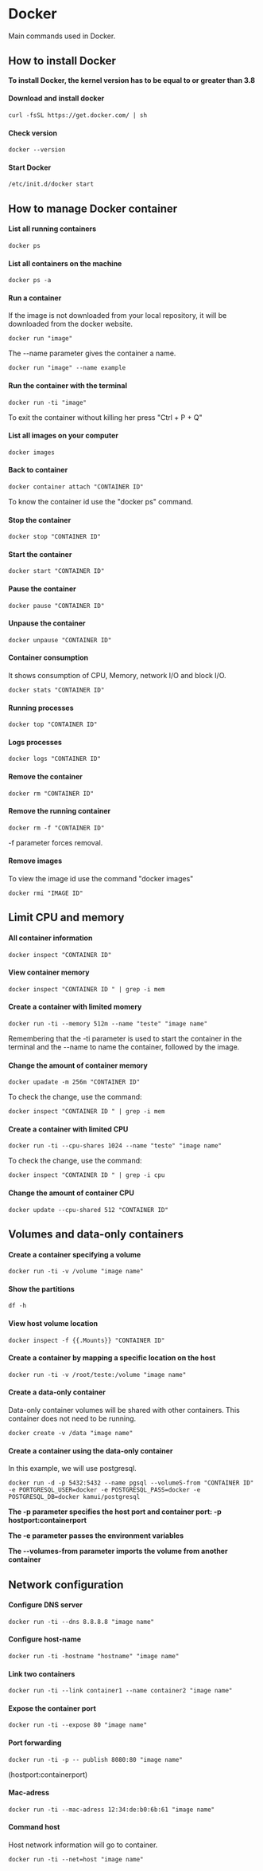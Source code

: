 # Docker
Main commands used in Docker.



## How to install Docker

**To install Docker, the kernel version has to be equal to or greater than 3.8**

#### Download and install docker 
```
curl -fsSL https://get.docker.com/ | sh
```
#### Check version
```
docker --version
```
#### Start Docker
```
/etc/init.d/docker start
```



## How to manage Docker container

#### List all running containers
```
docker ps
```

#### List all containers on the machine 
```
docker ps -a
```

#### Run a container
If the image is not downloaded from your local repository, it will be downloaded from the docker website.
```
docker run "image"
```
The --name parameter gives the container a name.
```
docker run "image" --name example
```

#### Run the container with the terminal 
```
docker run -ti "image"
```
To exit the container without killing her press "Ctrl + P + Q"

#### List all images on your computer
```
docker images
```

#### Back to container
```
docker container attach "CONTAINER ID"
```
To know the container id use the "docker ps" command.

#### Stop the container
```
docker stop "CONTAINER ID"
```

#### Start the container
```
docker start "CONTAINER ID"
```

#### Pause the container
```
docker pause "CONTAINER ID"
```

#### Unpause the container
```
docker unpause "CONTAINER ID"
```

#### Container consumption
It shows consumption of CPU, Memory, network I/O and block I/O.
```
docker stats "CONTAINER ID"
```

#### Running processes
```
docker top "CONTAINER ID"
```

#### Logs processes
```
docker logs "CONTAINER ID"
```

#### Remove the container
```
docker rm "CONTAINER ID"
```

#### Remove the running container
```
docker rm -f "CONTAINER ID"
```
-f parameter forces removal.

#### Remove images
To view the image id use the command "docker images"
```
docker rmi "IMAGE ID"
```



## Limit CPU and memory

#### All container information 
```
docker inspect "CONTAINER ID"
```

#### View container memory
```
docker inspect "CONTAINER ID " | grep -i mem
```

#### Create a container with limited momery
```
docker run -ti --memory 512m --name "teste" "image name"
```
Remembering that the -ti parameter is used to start the container in the terminal and the --name to name the container, followed by the image.

#### Change the amount of container memory  
```
docker upadate -m 256m "CONTAINER ID"
```
To check the change, use the command:
```
docker inspect "CONTAINER ID " | grep -i mem
```

#### Create a container with limited CPU
```
docker run -ti --cpu-shares 1024 --name "teste" "image name"
```
To check the change, use the command:
```
docker inspect "CONTAINER ID " | grep -i cpu
```

#### Change the amount of container CPU
```
docker update --cpu-shared 512 "CONTAINER ID"
```



## Volumes and data-only containers

#### Create a container specifying a volume 
```
docker run -ti -v /volume "image name"
```

#### Show the partitions 
```
df -h
```

#### View host volume location 
```
docker inspect -f {{.Mounts}} "CONTAINER ID"
```

#### Create a container by mapping a specific location on the host
```
docker run -ti -v /root/teste:/volume "image name"
```

#### Create a data-only container
Data-only container volumes will be shared with other containers. This container does not need to be running.
```
docker create -v /data "image name"
```

#### Create a container using the data-only container 
In this example, we will use postgresql.
```
docker run -d -p 5432:5432 --name pgsql --volumeS-from "CONTAINER ID" -e PORTGRESQL_USER=docker -e POSTGRESQL_PASS=docker -e POSTGRESQL_DB=docker kamui/postgresql
```
**The -p parameter specifies the host port and container port: -p hostport:containerport**

**The -e parameter passes the environment variables**

**The --volumes-from parameter imports the volume from another container**



## Network configuration

#### Configure DNS server
```
docker run -ti --dns 8.8.8.8 "image name"
```

#### Configure host-name
```
docker run -ti -hostname "hostname" "image name"
```

#### Link two containers
```
docker run -ti --link container1 --name container2 "image name"
```

#### Expose the container port
```
docker run -ti --expose 80 "image name"
```

#### Port forwarding
```
docker run -ti -p -- publish 8080:80 "image name" 
```
(hostport:containerport)

#### Mac-adress
```
docker run -ti --mac-adress 12:34:de:b0:6b:61 "image name"
```

#### Command host
Host network information will go to container.
```
docker run -ti --net=host "image name"
```
